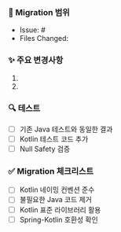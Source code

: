 ### 🔄 Migration 범위
<!-- #이슈번호 및 변환 범위를 작성해주세요 -->
- Issue: #
- Files Changed:

### ✨ 주요 변경사항
<!-- Kotlin 전환 시 적용한 주요 변경사항을 작성해주세요 -->
1. 
2. 

### 🔍 테스트
- [ ] 기존 Java 테스트와 동일한 결과
- [ ] Kotlin 테스트 코드 추가
- [ ] Null Safety 검증

### ✅ Migration 체크리스트
- [ ] Kotlin 네이밍 컨벤션 준수
- [ ] 불필요한 Java 코드 제거
- [ ] Kotlin 표준 라이브러리 활용
- [ ] Spring-Kotlin 호환성 확인
